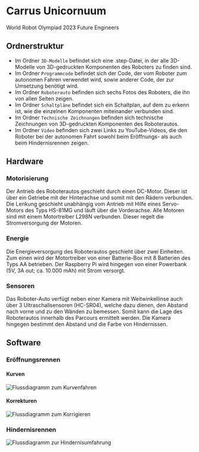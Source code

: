 # Carrus Unicornuum
World Robot Olympiad 2023 Future Engineers

## Ordnerstruktur
- Im Ordner `3D-Modelle` befindet sich eine .step-Datei, in der alle 3D-Modelle von 3D-gedruckten Komponenten des Roboters zu finden sind.
- Im Ordner `Programmcode` befindet sich der Code, der vom Roboter zum autonomen Fahren verwendet wird, sowie anderer Code, der zur Umsetzung benötigt wird.
- Im Ordner `Roboterauto` befinden sich sechs Fotos des Roboters, die ihn von allen Seiten zeigen.
- Im Ordner `Schaltpläne` befindet sich ein Schaltplan, auf dem zu erkenn ist, wie die einzelnen Komponenten miteinander verbunden sind.
- Im Ordner `Technische Zeichnungen` befinden sich technische Zeichnungen von 3D-gedruckten Komponenten des Roboterautos.
- Im Ordner `Video` befinden sich zwei Links zu YouTube-Videos, die den Roboter bei der autonomen Fahrt sowohl beim Eröffnungs- als auch beim Hindernisrennen zeigen.

## Hardware
### Motorisierung
Der Antrieb des Roboterautos geschieht durch einen DC-Motor. Dieser ist über ein Getriebe mit der Hinterachse und somit mit den Rädern verbunden. Die Lenkung geschieht unabhängig vom Antrieb mit Hilfe eines Servo-Motors des Typs HS-81MG und läuft über die Vorderachse. Alle Motoren sind mit einem Motortreiber L298N verbunden. Dieser regelt die Stromversorgung der Motoren.

### Energie
Die Energieversorgung des Roboterautos geschieht über zwei Einheiten. Zum einen wird der Motortreiber von einer Batterie-Box mit 8 Batterien des Typs AA betrieben. Der Raspberry Pi wird hingegen von einer Powerbank (5V, 3A out; ca. 10.000 mAh) mit Strom versorgt.

### Sensoren
Das Roboter-Auto verfügt neben einer Kamera mit Weitwinkellinse auch über 3 Ultraschallsensoren (HC-SR04), welche dazu dienen, den Abstand nach vorne und zu den Wänden zu bemessen. Somit kann die Lage des Roboterautos innerhalb des Parcours ermittelt werden. Die Kamera hingegen bestimmt den Abstand und die Farbe von Hindernissen.  


## Software
### Eröffnungsrennen
#### Kurven
![Flussdiagramm zum Kurvenfahren](https://user-images.githubusercontent.com/128396963/236560181-bcf6c7e0-176b-4ac8-8dcf-6b0db0ab8153.jpeg)
#### Korrekturen
![Flussdiagramm zum Korrigieren](https://github.com/iiiiich/Carrus-Unicornuum/assets/128396963/df0b16e8-3673-497b-8bff-4ec701958d3b)

### Hindernisrennen
![Flussdiagramm zur Hindernisumfahrung](https://github.com/iiiiich/Carrus-Unicornuum/assets/128396963/85abef02-4d8c-4d84-8352-cbd545168401)
